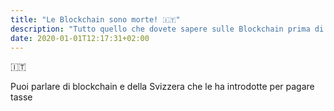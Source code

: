 ```yaml
---
title: "Le Blockchain sono morte! 🇮🇹"
description: "Tutto quello che dovete sapere sulle Blockchain prima di partecipare al suo funerale."
date: 2020-01-01T12:17:31+02:00
---
```


&#x1f1ee;&#x1f1f9;

Puoi parlare di blockchain e della Svizzera che le ha introdotte per pagare tasse
